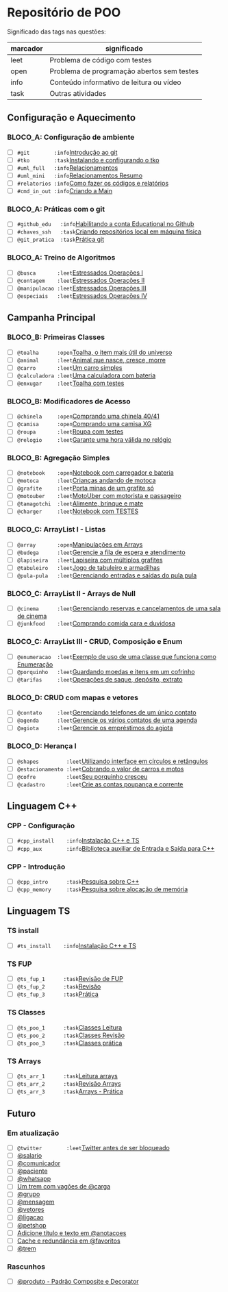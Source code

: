 # Repositório de POO

Significado das tags nas questões:

| marcador  | significado
| --------- | -----------
| leet      | Problema de código com testes
| open      | Problema de programação abertos sem testes
| info      | Conteúdo informativo de leitura ou vídeo
| task      | Outras atividades

## Configuração e Aquecimento

### BLOCO_A: Configuração de ambiente

- [ ] `#git        :info`[Introdução ao git](https://github.com/qxcodepoo/arcade/blob/master/wiki/git/README.md)
- [ ] `#tko        :task`[Instalando e configurando o tko](https://github.com/senapk/tko?tab=readme-ov-file#instala%C3%A7%C3%A3o)
- [ ] `#uml_full   :info`[Relacionamentos](https://github.com/qxcodepoo/arcade/blob/master/wiki/relacionamento/README.md)
- [ ] `#uml_mini   :info`[Relacionamentos Resumo](https://github.com/qxcodepoo/arcade/blob/master/wiki/uml/README.md)
- [ ] `#relatorios :info`[Como fazer os códigos e relatórios](https://github.com/qxcodepoo/arcade/blob/master/wiki/relatorio/README.md)
- [ ] `#cmd_in_out :info`[Criando a Main](https://github.com/qxcodepoo/arcade/blob/master/wiki/main/README.md)

### BLOCO_A: Práticas com o git

- [ ] `#github_edu   :info`[Habilitando a conta Educational no Github](https://github.com/qxcodepoo/arcade/blob/master/wiki/git/github.md)
- [ ] `#chaves_ssh   :task`[Criando repositórios local em máquina física](https://github.com/qxcodepoo/arcade/blob/master/wiki/git/chaves.md)
- [ ] `@git_pratica  :task`[Prática git](https://github.com/qxcodepoo/arcade/blob/master/base/git_pratica/Readme.md)

### BLOCO_A: Treino de Algoritmos

- [ ] `@busca       :leet`[Estressados Operações I](https://github.com/qxcodepoo/arcade/blob/master/base/busca/Readme.md)
- [ ] `@contagem    :leet`[Estressados Operações II](https://github.com/qxcodepoo/arcade/blob/master/base/contagem/Readme.md)
- [ ] `@manipulacao :leet`[Estressados Operações III](https://github.com/qxcodepoo/arcade/blob/master/base/manipulacao/Readme.md)
- [ ] `@especiais   :leet`[Estressados Operações IV](https://github.com/qxcodepoo/arcade/blob/master/base/especiais/Readme.md)

## Campanha Principal

### BLOCO_B: Primeiras Classes

- [ ] `@toalha      :open`[Toalha, o item mais útil do universo](https://github.com/qxcodepoo/arcade/blob/master/base/toalha/Readme.md)
- [ ] `@animal      :leet`[Animal que nasce, cresce, morre](https://github.com/qxcodepoo/arcade/blob/master/base/animal/Readme.md)
- [ ] `@carro       :leet`[Um carro simples](https://github.com/qxcodepoo/arcade/blob/master/base/carro/Readme.md)
- [ ] `@calculadora :leet`[Uma calculadora com bateria](https://github.com/qxcodepoo/arcade/blob/master/base/calculadora/Readme.md)
- [ ] `@enxugar     :leet`[Toalha com testes](https://github.com/qxcodepoo/arcade/blob/master/base/enxugar/Readme.md)

### BLOCO_B: Modificadores de Acesso

- [ ] `@chinela     :open`[Comprando uma chinela 40/41](https://github.com/qxcodepoo/arcade/blob/master/base/chinela/Readme.md)
- [ ] `@camisa      :open`[Comprando uma camisa XG](https://github.com/qxcodepoo/arcade/blob/master/base/camisa/Readme.md)
- [ ] `@roupa       :leet`[Roupa com testes](https://github.com/qxcodepoo/arcade/blob/master/base/roupa/Readme.md)
- [ ] `@relogio     :leet`[Garante uma hora válida no relógio](https://github.com/qxcodepoo/arcade/blob/master/base/relogio/Readme.md)

### BLOCO_B: Agregação Simples

- [ ] `@notebook    :open`[Notebook com carregador e bateria](https://github.com/qxcodepoo/arcade/blob/master/base/notebook/Readme.md)
- [ ] `@motoca      :leet`[Crianças andando de motoca](https://github.com/qxcodepoo/arcade/blob/master/base/motoca/Readme.md)
- [ ] `@grafite     :leet`[Porta minas de um grafite só](https://github.com/qxcodepoo/arcade/blob/master/base/grafite/Readme.md)
- [ ] `@motouber    :leet`[MotoUber com motorista e passageiro](https://github.com/qxcodepoo/arcade/blob/master/base/motouber/Readme.md)
- [ ] `@tamagotchi  :leet`[Alimente, brinque e mate](https://github.com/qxcodepoo/arcade/blob/master/base/tamagotchi/Readme.md)
- [ ] `@charger     :leet`[Notebook com TESTES](https://github.com/qxcodepoo/arcade/blob/master/base/charger/Readme.md)

### BLOCO_C: ArrayList I - Listas

- [ ] `@array       :open`[Manipulações em Arrays](https://github.com/qxcodepoo/arcade/blob/master/base/array/Readme.md)
- [ ] `@budega      :leet`[Gerencie a fila de espera e atendimento](https://github.com/qxcodepoo/arcade/blob/master/base/budega/Readme.md)
- [ ] `@lapiseira   :leet`[Lapiseira com múltiplos grafites](https://github.com/qxcodepoo/arcade/blob/master/base/lapiseira/Readme.md)
- [ ] `@tabuleiro   :leet`[Jogo de tabuleiro e armadilhas](https://github.com/qxcodepoo/arcade/blob/master/base/tabuleiro/Readme.md)
- [ ] `@pula-pula   :leet`[Gerenciando entradas e saídas do pula pula](https://github.com/qxcodepoo/arcade/blob/master/base/pula-pula/Readme.md)

### BLOCO_C: ArrayList II - Arrays de Null

- [ ] `@cinema      :leet`[Gerenciando reservas e cancelamentos de uma sala de cinema](https://github.com/qxcodepoo/arcade/blob/master/base/cinema/Readme.md)
- [ ] `@junkfood    :leet`[Comprando comida cara e duvidosa](https://github.com/qxcodepoo/arcade/blob/master/base/junkfood/Readme.md)

### BLOCO_C: ArrayList III - CRUD, Composição e Enum

- [ ] `@enumeracao  :leet`[Exemplo de uso de uma classe que funciona como Enumeração](https://github.com/qxcodepoo/arcade/blob/master/base/enumeracao/Readme.md)
- [ ] `@porquinho   :leet`[Guardando moedas e itens em um cofrinho](https://github.com/qxcodepoo/arcade/blob/master/base/porquinho/Readme.md)
- [ ] `@tarifas     :leet`[Operações de saque, depósito, extrato](https://github.com/qxcodepoo/arcade/blob/master/base/tarifas/Readme.md)

### BLOCO_D: CRUD com mapas e vetores

- [ ] `@contato     :leet`[Gerenciando telefones de um único contato](https://github.com/qxcodepoo/arcade/blob/master/base/contato/Readme.md)
- [ ] `@agenda      :leet`[Gerencie os vários contatos de uma agenda](https://github.com/qxcodepoo/arcade/blob/master/base/agenda/Readme.md)
- [ ] `@agiota      :leet`[Gerencie os empréstimos do agiota](https://github.com/qxcodepoo/arcade/blob/master/base/agiota/Readme.md)

### BLOCO_D: Herança I

- [ ] `@shapes         :leet`[Utilizando interface em círculos e retângulos](https://github.com/qxcodepoo/arcade/blob/master/base/shapes/Readme.md)
- [ ] `@estacionamento :leet`[Cobrando o valor de carros e motos](https://github.com/qxcodepoo/arcade/blob/master/base/estacionamento/Readme.md)
- [ ] `@cofre          :leet`[Seu porquinho cresceu](https://github.com/qxcodepoo/arcade/blob/master/base/cofre/Readme.md)
- [ ] `@cadastro       :leet`[Crie as contas poupança e corrente](https://github.com/qxcodepoo/arcade/blob/master/base/cadastro/Readme.md)

## Linguagem C++

### CPP - Configuração<!-- l:c l:cpp -->

- [ ] `#cpp_install    :info`[Instalação C++ e TS](https://github.com/qxcodepoo/arcade/blob/master/wiki/instalacao/cpp.md)
- [ ] `#cpp_aux        :info`[Biblioteca auxiliar de Entrada e Saída para C++](https://github.com/senapk/cppaux#requisitos)

### CPP - Introdução<!-- l:c l:cpp -->

- [ ] `@cpp_intro      :task`[Pesquisa sobre C++](https://github.com/qxcodepoo/arcade/blob/master/wiki/cpp/intro_cpp.md)
- [ ] `@cpp_memory     :task`[Pesquisa sobre alocação de memória](https://github.com/qxcodepoo/arcade/blob/master/wiki/memoria/README.md)

## Linguagem TS

### TS install<!-- l:ts -->

- [ ] `#ts_install    :info`[Instalação C++ e TS](https://github.com/qxcodepoo/arcade/blob/master/wiki/instalacao/ts.md)

### TS FUP<!-- l:ts -->

- [ ] `@ts_fup_1      :task`[Revisão de FUP](https://github.com/qxcodepoo/arcade/blob/master/wiki/typescript/fup_leitura.md)
- [ ] `@ts_fup_2      :task`[Revisão](https://github.com/qxcodepoo/arcade/blob/master/wiki/typescript/fup_revisao.md)
- [ ] `@ts_fup_3      :task`[Prática](https://github.com/qxcodepoo/arcade/blob/master/wiki/typescript/fup_pratica.md)

### TS Classes<!-- l:ts -->

- [ ] `@ts_poo_1      :task`[Classes Leitura](https://github.com/qxcodepoo/arcade/blob/master/wiki/typescript/classes_leitura.md)
- [ ] `@ts_poo_2      :task`[Classes Revisão](https://github.com/qxcodepoo/arcade/blob/master/wiki/typescript/classes_revisao.md)
- [ ] `@ts_poo_3      :task`[Classes prática](https://github.com/qxcodepoo/arcade/blob/master/wiki/typescript/classes_pratica.md)

### TS Arrays<!-- l:ts -->

- [ ] `@ts_arr_1      :task`[Leitura arrays](https://github.com/qxcodepoo/arcade/blob/master/wiki/typescript/arrays_leitura.md)
- [ ] `@ts_arr_2      :task`[Revisão Arrays](https://github.com/qxcodepoo/arcade/blob/master/wiki/typescript/arrays_revisao.md)
- [ ] `@ts_arr_3      :task`[Arrays - Prática](https://github.com/qxcodepoo/arcade/blob/master/wiki/typescript/arrays_pratica.md)

## Futuro

### Em atualização<!-- l:todo -->

- [ ] `@twitter        :leet`[Twitter antes de ser bloqueado](https://github.com/qxcodepoo/arcade/blob/master/base/twitter/Readme.md)
- [ ] [@salario](https://github.com/qxcodepoo/arcade/blob/master/base/salario/Readme.md)
- [ ] [@comunicador](https://github.com/qxcodepoo/arcade/blob/master/base/comunicador/Readme.md)
- [ ] [@paciente](https://github.com/qxcodepoo/arcade/blob/master/base/paciente/Readme.md)
- [ ] [@whatsapp](https://github.com/qxcodepoo/arcade/blob/master/base/whatsapp/Readme.md)
- [ ] [Um trem com vagões de @carga](https://github.com/qxcodepoo/arcade/blob/master/base/carga/Readme.md)
- [ ] [@grupo](https://github.com/qxcodepoo/arcade/blob/master/base/grupo/Readme.md)
- [ ] [@mensagem](https://github.com/qxcodepoo/arcade/blob/master/base/mensagem/Readme.md)
- [ ] [@vetores](https://github.com/qxcodepoo/arcade/blob/master/base/vetores/Readme.md)
- [ ] [@ligacao](https://github.com/qxcodepoo/arcade/blob/master/base/ligacao/Readme.md)
- [ ] [@petshop](https://github.com/qxcodepoo/arcade/blob/master/base/petshop/Readme.md)
- [ ] [Adicione título e texto em @anotacoes](https://github.com/qxcodepoo/arcade/blob/master/base/anotacoes/Readme.md)
- [ ] [Cache e redundância em @favoritos](https://github.com/qxcodepoo/arcade/blob/master/base/favoritos/Readme.md)
- [ ] [@trem](https://github.com/qxcodepoo/arcade/blob/master/base/trem/Readme.md)

### Rascunhos<!-- l:todo -->

- [ ] [@produto - Padrão Composite e Decorator](https://github.com/qxcodepoo/arcade/blob/master/base/produto/Readme.md)